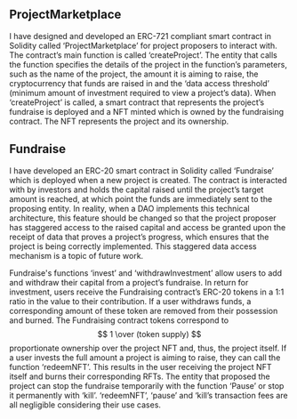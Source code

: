 ## ProjectMarketplace

I have designed and developed an ERC-721 compliant smart contract in Solidity called ‘ProjectMarketplace’ for project proposers to interact with. The contract’s main function is called ‘createProject’. The entity that calls the function specifies the details of the project in the function’s parameters, such as the name of the project, the amount it is aiming to raise, the cryptocurrency that funds are raised in and the ‘data access threshold’ (minimum amount of investment required to view a project’s data). When ‘createProject’ is called, a smart contract that represents the project’s fundraise is deployed and a NFT minted which is owned by the fundraising contract. The NFT represents the project and its ownership.

## Fundraise

I have developed an ERC-20 smart contract in Solidity called ‘Fundraise’ which is deployed when a new project is created. The contract is interacted with by investors and holds the capital raised until the project’s target amount is reached, at which point the funds are immediately sent to the proposing entity. In reality, when a DAO implements this technical architecture, this feature should be changed so that the project proposer has staggered access to the raised capital and access be granted upon the receipt of data that proves a project’s progress, which ensures that the project is being correctly implemented. This staggered data access mechanism is a topic of future work.

Fundraise's functions ‘invest’ and ‘withdrawInvestment’ allow users to add and withdraw their capital from a project’s fundraise. In return for investment, users receive the Fundraising contract’s ERC-20 tokens in a 1:1 ratio in the value to their contribution. If a user withdraws funds, a corresponding amount of these token are removed from their possession and burned. The Fundraising contract tokens correspond to $$ 1 \over (token supply) $$ proportionate ownership over the project NFT and, thus, the project itself. If a user invests the full amount a project is aiming to raise, they can call the function ‘redeemNFT’. This results in the user receiving the project NFT itself and burns their corresponding RFTs. The entity that proposed the project can stop the fundraise temporarily with the function ‘Pause’ or stop it permanently with ‘kill’. ‘redeemNFT’, ‘pause’ and ‘kill’s transaction fees are all negligible considering their use cases.
